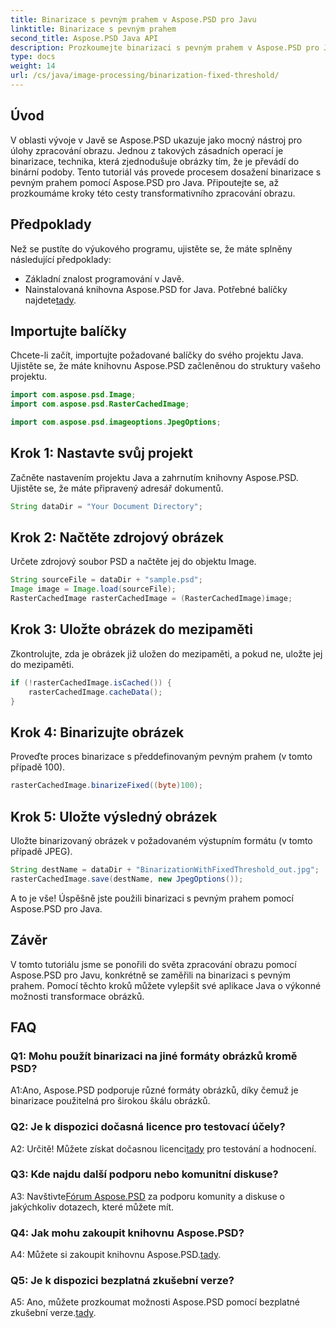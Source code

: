 ```yaml
---
title: Binarizace s pevným prahem v Aspose.PSD pro Javu
linktitle: Binarizace s pevným prahem
second_title: Aspose.PSD Java API
description: Prozkoumejte binarizaci s pevným prahem v Aspose.PSD pro Javu. Bezproblémově transformujte obrázky pomocí našeho podrobného průvodce.
type: docs
weight: 14
url: /cs/java/image-processing/binarization-fixed-threshold/
---
```

## Úvod

V oblasti vývoje v Javě se Aspose.PSD ukazuje jako mocný nástroj pro úlohy zpracování obrazu. Jednou z takových zásadních operací je binarizace, technika, která zjednodušuje obrázky tím, že je převádí do binární podoby. Tento tutoriál vás provede procesem dosažení binarizace s pevným prahem pomocí Aspose.PSD pro Java. Připoutejte se, až prozkoumáme kroky této cesty transformativního zpracování obrazu.

## Předpoklady

Než se pustíte do výukového programu, ujistěte se, že máte splněny následující předpoklady:

- Základní znalost programování v Javě.
-  Nainstalovaná knihovna Aspose.PSD for Java. Potřebné balíčky najdete[tady](https://releases.aspose.com/psd/java/).

## Importujte balíčky

Chcete-li začít, importujte požadované balíčky do svého projektu Java. Ujistěte se, že máte knihovnu Aspose.PSD začleněnou do struktury vašeho projektu.

```java
import com.aspose.psd.Image;
import com.aspose.psd.RasterCachedImage;

import com.aspose.psd.imageoptions.JpegOptions;
```

## Krok 1: Nastavte svůj projekt

Začněte nastavením projektu Java a zahrnutím knihovny Aspose.PSD. Ujistěte se, že máte připravený adresář dokumentů.

```java
String dataDir = "Your Document Directory";
```

## Krok 2: Načtěte zdrojový obrázek

Určete zdrojový soubor PSD a načtěte jej do objektu Image.

```java
String sourceFile = dataDir + "sample.psd";
Image image = Image.load(sourceFile);
RasterCachedImage rasterCachedImage = (RasterCachedImage)image;
```

## Krok 3: Uložte obrázek do mezipaměti

Zkontrolujte, zda je obrázek již uložen do mezipaměti, a pokud ne, uložte jej do mezipaměti.

```java
if (!rasterCachedImage.isCached()) {
    rasterCachedImage.cacheData();
}
```

## Krok 4: Binarizujte obrázek

Proveďte proces binarizace s předdefinovaným pevným prahem (v tomto případě 100).

```java
rasterCachedImage.binarizeFixed((byte)100);
```

## Krok 5: Uložte výsledný obrázek

Uložte binarizovaný obrázek v požadovaném výstupním formátu (v tomto případě JPEG).

```java
String destName = dataDir + "BinarizationWithFixedThreshold_out.jpg";
rasterCachedImage.save(destName, new JpegOptions());
```

A to je vše! Úspěšně jste použili binarizaci s pevným prahem pomocí Aspose.PSD pro Java.

## Závěr

V tomto tutoriálu jsme se ponořili do světa zpracování obrazu pomocí Aspose.PSD pro Javu, konkrétně se zaměřili na binarizaci s pevným prahem. Pomocí těchto kroků můžete vylepšit své aplikace Java o výkonné možnosti transformace obrázků.

## FAQ

### Q1: Mohu použít binarizaci na jiné formáty obrázků kromě PSD?

A1:Ano, Aspose.PSD podporuje různé formáty obrázků, díky čemuž je binarizace použitelná pro širokou škálu obrázků.

### Q2: Je k dispozici dočasná licence pro testovací účely?

 A2: Určitě! Můžete získat dočasnou licenci[tady](https://purchase.aspose.com/temporary-license/) pro testování a hodnocení.

### Q3: Kde najdu další podporu nebo komunitní diskuse?

 A3: Navštivte[Fórum Aspose.PSD](https://forum.aspose.com/c/psd/34) za podporu komunity a diskuse o jakýchkoliv dotazech, které můžete mít.

### Q4: Jak mohu zakoupit knihovnu Aspose.PSD?

 A4: Můžete si zakoupit knihovnu Aspose.PSD.[tady](https://purchase.aspose.com/buy).

### Q5: Je k dispozici bezplatná zkušební verze?

 A5: Ano, můžete prozkoumat možnosti Aspose.PSD pomocí bezplatné zkušební verze.[tady](https://releases.aspose.com/).